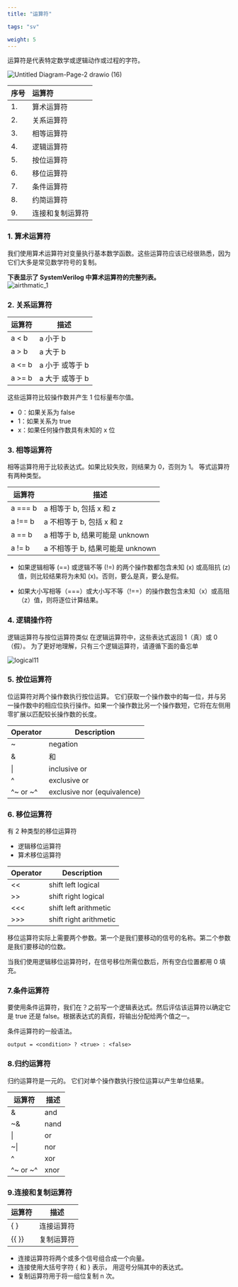 ```yaml
---
title: "运算符"

tags: "sv"

weight: 5
---
```



运算符是代表特定数学或逻辑动作或过程的字符。

![Untitled Diagram-Page-2 drawio (16)](https://user-images.githubusercontent.com/106074838/188924259-c1baf802-b992-462a-9edc-033773c113c4.png)     


|序号| 运算符|  
|:------|:-------|
|1.| 算术运算符|
|2.| 关系运算符|
|3.| 相等运算符|
|4.| 逻辑运算符|
|5.| 按位运算符|
|6.| 移位运算符|
|7.| 条件运算符|
|8.| 约简运算符|
|9.| 连接和复制运算符|

### 1. 算术运算符

我们使用算术运算符对变量执行基本数学函数。这些运算符应该已经很熟悉，因为它们大多是常见数学符号的复制。

**下表显示了 SystemVerilog 中算术运算符的完整列表。**    
![airthmatic_1](https://user-images.githubusercontent.com/106074838/188830091-fab594b8-522f-4c59-8fad-6268427aab03.PNG)  

### 2. 关系运算符


运算符 | 描述
-- | --
a < b | a 小于 b
a > b | a 大于 b
a <= b | a 小于 或等于 b
a >= b | a 大于 或等于 b


这些运算符比较操作数并产生 1 位标量布尔值。

* 0：如果关系为 false   
* 1：如果关系为 true   
* x：如果任何操作数具有未知的 x 位  

### 3. 相等运算符 

相等运算符用于比较表达式。如果比较失败，则结果为 0，否则为 1。 等式运算符有两种类型。

运算符 | 描述
-- | --
a === b | a 相等于 b, 包括 x 和 z 
a !== b | a 不相等于 b, 包括 x 和 z 
a == b | a 相等于 b, 结果可能是 unknown
a != b | a 不相等于 b, 结果可能是 unknown 
  
* 如果逻辑相等 (==) 或逻辑不等 (!=) 的两个操作数都包含未知 (x) 或高阻抗 (z) 值，则比较结果将为未知 (x)。否则，要么是真，要么是假。

* 如果大小写相等（===）或大小写不等（!==）的操作数包含未知（x）或高阻（z）值，则将逐位计算结果。 
 
### 4. 逻辑操作符 

逻辑运算符与按位运算符类似 在逻辑运算符中，这些表达式返回 1（真）或 0（假）。 为了更好地理解，只有三个逻辑运算符，请遵循下面的备忘单   

![logical11](https://user-images.githubusercontent.com/106074838/188828213-e579ba4e-f5b2-40ae-aaca-03c14515a34e.PNG)



### 5. 按位运算符

位运算符对两个操作数执行按位运算。 它们获取一个操作数中的每一位，并与另一操作数中的相应位执行操作。如果一个操作数比另一个操作数短，它将在左侧用零扩展以匹配较长操作数的长度。 

Operator | Description
-- | --
~ | negation
& | 和
\| | inclusive or
^ | exclusive or
^~ or ~^ | exclusive nor (equivalence)



### 6. 移位运算符

有 2 种类型的移位运算符 
* 逻辑移位运算符  
* 算术移位运算符


|Operator | Description|
|-- | --|
|<< | shift left logical|
|>> | shift right logical|
|<<< | shift left arithmetic|
|>>> | shift right arithmetic|


移位运算符实际上需要两个参数。第一个是我们要移动的信号的名称。第二个参数是我们要移动的位数。 

当我们使用逻辑移位运算符时，在信号移位所需位数后，所有空白位置都用 0 填充。

### 7.条件运算符 

要使用条件运算符，我们在？之前写一个逻辑表达式。然后评估该运算符以确定它是 true 还是 false。根据表达式的真假，将输出分配给两个值之一。
 
条件运算符的一般语法。  

`output = <condition> ? <true> : <false>`

### 8.归约运算符

归约运算符是一元的。 它们对单个操作数执行按位运算以产生单位结果。

运算符 | 描述
-- | --
& | and
~& | nand
\| | or
~\| | nor
^ | xor
^~ or ~^ | xnor


### 9.连接和复制运算符 

运算符 | 描述
-- | --
{ } | 连接运算符 
{{ }} | 复制运算符  

* 连接运算符将两个或多个信号组合成一个向量。
* 连接使用大括号字符 { 和 } 表示， 用逗号分隔其中的表达式。
* 复制运算符用于将一组位复制 n 次。





